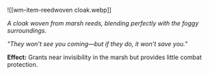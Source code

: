 ![[wm-item-reedwoven cloak.webp]]

*A cloak woven from marsh reeds, blending perfectly with the foggy surroundings.*

*"They won’t see you coming—but if they do, it won’t save you."*

**Effect:** Grants near invisibility in the marsh but provides little combat protection.